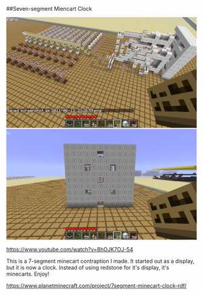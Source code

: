 ##Seven-segment Miencart Clock

![overview](./view.jpg "overview")
![front](./front.jpg "front")

https://www.youtube.com/watch?v=8hOJK7OJ-54

This is a 7-segment minecart contraption I made. It started out as a display, but it is now a clock. Instead of using redstone for it's display, it's minecarts. Enjoy!

https://www.planetminecraft.com/project/7segment-minecart-clock-rdf/
